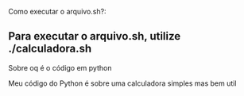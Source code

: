Como executar o arquivo.sh?:

Para executar o arquivo.sh, utilize ./calculadora.sh
-------------------------------------------------------------------------
Sobre oq é o código em python

Meu código do Python é sobre uma calculadora simples mas bem util 
